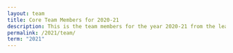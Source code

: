 ```yaml
---
layout: team
title: Core Team Members for 2020-21
description: This is the team members for the year 2020-21 from the leads to the technical team and the non-techinical team
permalink: /2021/team/
term: "2021"
---
```

